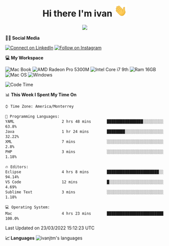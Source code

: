 <h1 align="center">Hi there I'm ivan <img src="https://raw.githubusercontent.com/ABSphreak/ABSphreak/master/gifs/Hi.gif" width="40px" /></h1>
<div align="center">
<img src="http://github-readme-streak-stats.herokuapp.com?user=ivanjtm&hide_border=true&background=00000000&border=FFFFFF00&sideNums=A8A8A8&sideLabels=A8A8A8&currStreakNum=FFC93C&dates=A8A8A8)](https://git.io/streak-stats"/>
</div>

**👦🏻 Social Media**

[![Connect on LinkedIn](https://img.shields.io/badge/LinkedIn-%230077B5.svg?&style=flat-square&logo=linkedin&logoColor=white)](https://www.linkedin.com/in/ivanjtm)
[![Follow on Instagram](https://img.shields.io/badge/Instagram-E4405F?style=flat-square&logo=instagram&logoColor=white)](https://www.instagram.com/ivanjtm)

**💻 My Workspace**

![Mac Book](https://img.shields.io/badge/Apple-MacBook_Pro_2019-999999?style=flat-square&logo=apple&logoColor=white)
![AMD Radeon Pro 5300M](https://img.shields.io/badge/AMD-Radeon_Pro_5300M-ED1C24?style=flat-square&logo=amd&logoColor=white)
![Intel Core i7 9th](https://img.shields.io/badge/Intel-Core_i7_9th-0071C5?style=flat-square&logo=intel&logoColor=white)
![Ram 16GB](https://img.shields.io/badge/RAM-16GB-230071C5?style=flat-square&logoColor=white)
![Mac OS](https://img.shields.io/badge/Mac%20OS-000000?style=flat-square&logo=apple&logoColor=white)
![Windows](https://img.shields.io/badge/Windows-0078D6?style=flat-square&logo=windows&logoColor=white)


<!--START_SECTION:waka-->
![Code Time](http://img.shields.io/badge/Code%20Time-642%20hrs%202%20mins-blue)

📊 **This Week I Spent My Time On** 

```text
⌚︎ Time Zone: America/Monterrey

💬 Programming Languages: 
YAML                     2 hrs 48 mins       ████████████████░░░░░░░░░   63.8% 
Java                     1 hr 24 mins        ████████░░░░░░░░░░░░░░░░░   32.22% 
XML                      7 mins              ░░░░░░░░░░░░░░░░░░░░░░░░░   2.8% 
PHP                      3 mins              ░░░░░░░░░░░░░░░░░░░░░░░░░   1.18%

🔥 Editors: 
Eclipse                  4 hrs 8 mins        ███████████████████████░░   94.14% 
VS Code                  12 mins             █░░░░░░░░░░░░░░░░░░░░░░░░   4.69% 
Sublime Text             3 mins              ░░░░░░░░░░░░░░░░░░░░░░░░░   1.18%

💻 Operating System: 
Mac                      4 hrs 23 mins       █████████████████████████   100.0%

```


 Last Updated on 23/03/2022 15:12:23 UTC
<!--END_SECTION:waka-->
**📈 Languages**
 ![ivanjtm's languages](https://wakatime.com/share/@ivanjtm/a32f83c6-d0c9-49a4-a5ae-d0440b950377.svg)

